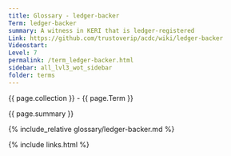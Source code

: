 ```yaml
---
title: Glossary - ledger-backer
Term: ledger-backer
summary: A witness in KERI that is ledger-registered
Link: https://github.com/trustoverip/acdc/wiki/ledger-backer
Videostart: 
Level: 7
permalink: /term_ledger-backer.html
sidebar: all_lvl3_wot_sidebar
folder: terms
---
```


{{ page.collection }} - {{ page.Term }}

   {{ page.summary }}

{% include_relative glossary/ledger-backer.md %}

 {% include links.html %} 
